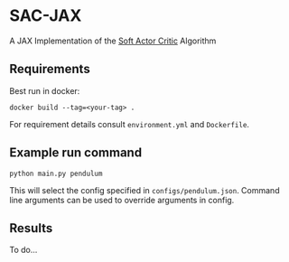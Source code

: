 # SAC-JAX
A JAX Implementation of the [Soft Actor Critic](https://arxiv.org/pdf/1801.01290.pdf) Algorithm


## Requirements
Best run in docker: 
```
docker build --tag=<your-tag> .
```
For requirement details consult `environment.yml` and `Dockerfile`.

## Example run command
```
python main.py pendulum
```
This will select the config specified in `configs/pendulum.json`. Command line arguments can be used to override arguments in config.

## Results
To do...
